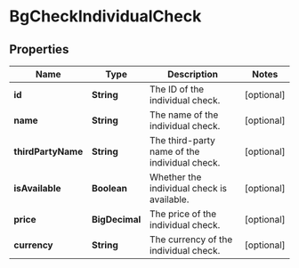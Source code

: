 

# BgCheckIndividualCheck


## Properties

| Name | Type | Description | Notes |
|------------ | ------------- | ------------- | -------------|
|**id** | **String** | The ID of the individual check. |  [optional] |
|**name** | **String** | The name of the individual check. |  [optional] |
|**thirdPartyName** | **String** | The third-party name of the individual check. |  [optional] |
|**isAvailable** | **Boolean** | Whether the individual check is available. |  [optional] |
|**price** | **BigDecimal** | The price of the individual check. |  [optional] |
|**currency** | **String** | The currency of the individual check. |  [optional] |



